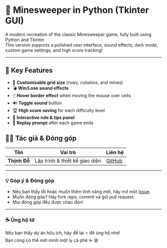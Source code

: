 # 🧨 Minesweeper in Python (Tkinter GUI)

A modern recreation of the classic Minesweeper game, fully built using Python and Tkinter.  
This version supports a polished user interface, sound effects, dark mode, custom game settings, and high score tracking!

---

## 🚀 Key Features
- 🧠 **Customizable grid size** (rows, columns, and mines)
- 💣 **Win/Lose sound effects**
- 🖱️ **Hover border effect** when moving the mouse over cells
- 🔊 **Toggle sound** button
- 🏆 **High score saving** for each difficulty level
- 📘 **Interactive rule & tips panel**
- 🔁 **Replay prompt** after each game ends

## 👨‍💻 Tác giả & Đóng góp

| Tên                  | Vai trò                          | Liên hệ                     |
|----------------------|----------------------------------|-----------------------------|
| **Thịnh Đỗ**         | Lập trình & thiết kế giao diện   | [GitHub](https://github.com/mavuong3112) |

---

### 💡 Góp ý & Đóng góp

- Nếu bạn thấy lỗi hoặc muốn thêm tính năng mới, hãy mở một [Issue](https://github.com/<your-repo>/issues).
- Muốn đóng góp? Hãy fork repo, commit và gửi pull request.
- Mọi đóng góp đều được chào đón!

---

### ☕ Ủng hộ tớ

Nếu bạn thấy dự án hữu ích, hãy để lại ⭐ để ủng hộ nhé!  
Bạn cũng có thể mời mình một ly cà phê ☕ 😄

